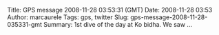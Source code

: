 Title: GPS message 2008-11-28 03:53:31 (GMT)
Date: 2008-11-28 03:53
Author: marcaurele
Tags: gps, twitter
Slug: gps-message-2008-11-28-035331-gmt
Summary: 1st dive of the day at Ko bidha. We saw ...

<div id="gmap_20081127_195331" class="gmap"></div><script type="text/javascript">var gmap_20081127_195331={latitude:7.654,longitude:98.7648,date:"2008-11-28 03:53:31 GMT",message:"1st dive of the day at Ko bidha. We saw a leopard shark :)"};</script><script type="text/javascript" src="http://maps.google.com/maps?file=api&v=2&key=ABQIAAAAQAIOvERX26PIpIrh8sl_gRTtWEQBmOtJcMt1yzdnv7RWxqz1XxS_KYfmkM8Ye2Ypnzn4_F4H1HTKLQ"></script><script type="text/javascript" src="/sites/shakeyourlife.com/themes/syl_1_0/js/syl_googlemaps.js"></script></div>
